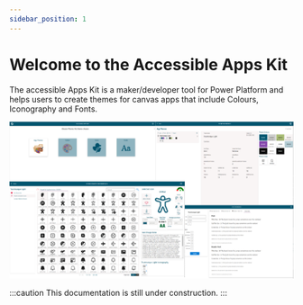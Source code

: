 ```yaml
---
sidebar_position: 1
---
```


# Welcome to the Accessible Apps Kit

The accessible Apps Kit is a maker/developer tool for Power Platform and helps users to create themes for canvas apps that include Colours, Iconography and Fonts.

![Home Screen](./assets/screens.png)

:::caution
This documentation is still under construction.
:::
